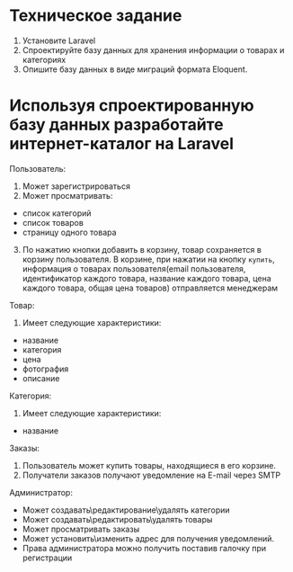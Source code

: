 # Техническое задание
1) Установите Laravel
2) Спроектируйте базу данных для хранения информации о товарах и категориях
3) Опишите базу данных в виде миграций формата Eloquent.
# Используя спроектированную базу данных разработайте интернет-каталог на Laravel
Пользователь:
1) Может зарегистрироваться
2) Может просматривать:
- список категорий
- список товаров
- страницу одного товара
3) По нажатию кнопки добавить в корзину, товар сохраняется в корзину пользователя. В корзине,
   при нажатии на кнопку `купить`, информация о товарах пользователя(email пользователя, идентификатор каждого товара, название каждого товара, цена каждого товара, общая цена товаров) отправляется менеджерам

Товар:
1) Имеет следующие характеристики:
- название
- категория
- цена
- фотография
- описание

Категория:

1) Имеет следующие характеристики:
- название

Заказы:
1) Пользователь может купить товары, находящиеся в его корзине.
2) Получатели заказов получают уведомление на E-mail через SMTP

Администратор:
- Может создавать\редактирование\удалять категории
- Может создавать\редактировать\удалять товары
- Может просматривать заказы
- Может установить\изменить адрес для получения уведомлений.
- Права администратора можно получить поставив галочку при регистрации
